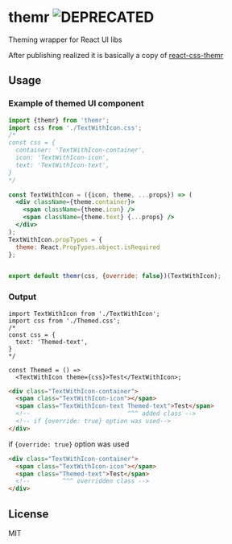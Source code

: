 # themr ![DEPRECATED](https://img.shields.io/badge/status-DEPRECATED-red.svg?style=flat-square)

Theming wrapper for React UI libs

After publishing realized it is basically a copy of [react-css-themr](http://npm.im/react-css-themr)


## Usage


### Example of themed UI component
```jsx
import {themr} from 'themr';
import css from './TextWithIcon.css';
/*
const css = {
  container: 'TextWithIcon-container',
  icon: 'TextWithIcon-icon',
  text: 'TextWithIcon-text',
}
*/

const TextWithIcon = ({icon, theme, ...props}) => (
  <div className={theme.container}>
    <span className={theme.icon} />
    <span className={theme.text} {...props} />
  </div>
);
TextWithIcon.propTypes = {
  theme: React.PropTypes.object.isRequired
};


export default themr(css, {override: false})(TextWithIcon);
```

### Output
```
import TextWithIcon from './TextWithIcon';
import css from './Themed.css';
/*
const css = {
  text: 'Themed-text',
}
*/

const Themed = () =>
  <TextWithIcon theme={css}>Test</TextWithIcon>;
```

```html
<div class="TextWithIcon-container">
  <span class="TextWithIcon-icon"></span>
  <span class="TextWithIcon-text Themed-text">Test</span>
  <!--                           ^^^ added class -->
  <!-- if {override: true} option was used-->
</div>
```

if `{override: true}` option was used

```html
<div class="TextWithIcon-container">
  <span class="TextWithIcon-icon"></span>
  <span class="Themed-text">Test</span>
  <!--         ^^^ overridden class -->
</div>
```


## License

MIT
